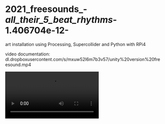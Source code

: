 # 2021_freesounds_-_all_their_5_beat_rhythms_-1.406704e-12-
art installation using Processing, Supercollider and Python with RPi4

video documentation: dl.dropboxusercontent.com/s/mxuw52l6m7b3v57/unity%20version%20freesound.mp4

<video src="dl.dropboxusercontent.com/s/mxuw52l6m7b3v57/unity%20version%20freesound.mp4"></video>
